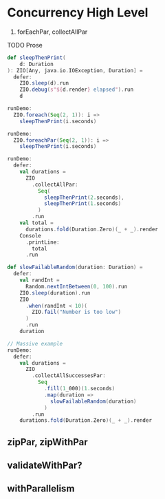 # Concurrency High Level

1. forEachPar, collectAllPar

TODO Prose
```scala mdoc
def sleepThenPrint(
    d: Duration
): ZIO[Any, java.io.IOException, Duration] =
  defer:
    ZIO.sleep(d).run
    ZIO.debug(s"${d.render} elapsed").run
    d
```

```scala mdoc
runDemo:
  ZIO.foreach(Seq(2, 1)): i =>
    sleepThenPrint(i.seconds)
```

```scala mdoc
runDemo:
  ZIO.foreachPar(Seq(2, 1)): i =>
    sleepThenPrint(i.seconds)
```


```scala mdoc
runDemo:
  defer:
    val durations =
      ZIO
        .collectAllPar:
          Seq(
            sleepThenPrint(2.seconds),
            sleepThenPrint(1.seconds)
          )
        .run
    val total =
      durations.fold(Duration.Zero)(_ + _).render
    Console
      .printLine:
        total
      .run
```



```scala mdoc
def slowFailableRandom(duration: Duration) =
  defer:
    val randInt =
      Random.nextIntBetween(0, 100).run
    ZIO.sleep(duration).run
    ZIO
      .when(randInt < 10)(
        ZIO.fail("Number is too low")
      )
      .run
    duration

// Massive example
runDemo:
  defer:
    val durations =
      ZIO
        .collectAllSuccessesPar:
          Seq
            .fill(1_000)(1.seconds)
            .map(duration =>
              slowFailableRandom(duration)
            )
        .run
    durations.fold(Duration.Zero)(_ + _).render
```

## zipPar, zipWithPar

## validateWithPar?

## withParallelism
